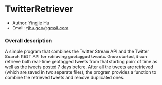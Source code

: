 # TwitterRetriever


* Author: Yingjie Hu
* Email: yjhu.geo@gmail.com



### Overall description 
A simple program that combines the Twitter Stream API and the Twitter Search REST API for retrieving geotagged tweets. Once started, it can retrieve both real-time geotagged tweets from that starting point of time as well as the tweets posted 7 days before. After all the tweets are retrieved (which are saved in two separate files), the program provides a function to combine the retrieved tweets and remove duplicated ones. 

